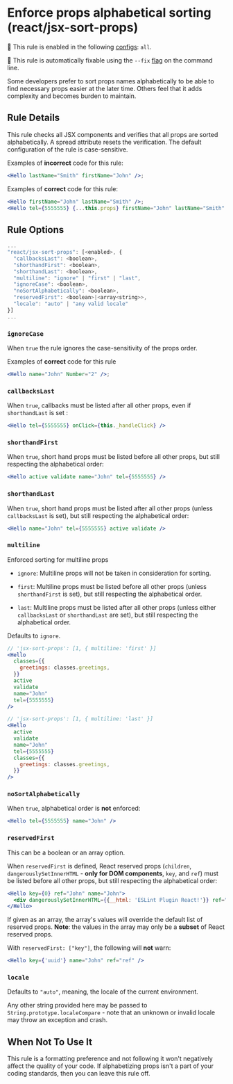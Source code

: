 # Enforce props alphabetical sorting (react/jsx-sort-props)

💼 This rule is enabled in the following [configs](https://github.com/jsx-eslint/eslint-plugin-react#shareable-configurations): `all`.

🔧 This rule is automatically fixable using the `--fix` [flag](https://eslint.org/docs/latest/user-guide/command-line-interface#--fix) on the command line.

Some developers prefer to sort props names alphabetically to be able to find necessary props easier at the later time. Others feel that it adds complexity and becomes burden to maintain.

## Rule Details

This rule checks all JSX components and verifies that all props are sorted alphabetically. A spread attribute resets the verification. The default configuration of the rule is case-sensitive.

Examples of **incorrect** code for this rule:

```jsx
<Hello lastName="Smith" firstName="John" />;
```

Examples of **correct** code for this rule:

```jsx
<Hello firstName="John" lastName="Smith" />;
<Hello tel={5555555} {...this.props} firstName="John" lastName="Smith" />;
```

## Rule Options

```js
...
"react/jsx-sort-props": [<enabled>, {
  "callbacksLast": <boolean>,
  "shorthandFirst": <boolean>,
  "shorthandLast": <boolean>,
  "multiline": "ignore" | "first" | "last",
  "ignoreCase": <boolean>,
  "noSortAlphabetically": <boolean>,
  "reservedFirst": <boolean>|<array<string>>,
  "locale": "auto" | "any valid locale"
}]
...
```

### `ignoreCase`

When `true` the rule ignores the case-sensitivity of the props order.

Examples of **correct** code for this rule

```jsx
<Hello name="John" Number="2" />;
```

### `callbacksLast`

When `true`, callbacks must be listed after all other props, even if `shorthandLast` is set :

```jsx
<Hello tel={5555555} onClick={this._handleClick} />
```

### `shorthandFirst`

When `true`, short hand props must be listed before all other props, but still respecting the alphabetical order:

```jsx
<Hello active validate name="John" tel={5555555} />
```

### `shorthandLast`

When `true`, short hand props must be listed after all other props (unless `callbacksLast` is set), but still respecting the alphabetical order:

```jsx
<Hello name="John" tel={5555555} active validate />
```

### `multiline`

Enforced sorting for multiline props

- `ignore`: Multiline props will not be taken in consideration for sorting.

- `first`: Multiline props must be listed before all other props (unless `shorthandFirst` is set), but still respecting the alphabetical order.

- `last`: Multiline props must be listed after all other props (unless either `callbacksLast` or `shorthandLast` are set), but still respecting the alphabetical order.

Defaults to `ignore`.

```jsx
// 'jsx-sort-props': [1, { multiline: 'first' }]
<Hello
  classes={{
    greetings: classes.greetings,
  }}
  active
  validate
  name="John"
  tel={5555555}
/>

// 'jsx-sort-props': [1, { multiline: 'last' }]
<Hello
  active
  validate
  name="John"
  tel={5555555}
  classes={{
    greetings: classes.greetings,
  }}
/>
```

### `noSortAlphabetically`

When `true`, alphabetical order is **not** enforced:

```jsx
<Hello tel={5555555} name="John" />
```

### `reservedFirst`

This can be a boolean or an array option.

When `reservedFirst` is defined, React reserved props (`children`, `dangerouslySetInnerHTML` - **only for DOM components**, `key`, and `ref`) must be listed before all other props, but still respecting the alphabetical order:

```jsx
<Hello key={0} ref="John" name="John">
  <div dangerouslySetInnerHTML={{__html: 'ESLint Plugin React!'}} ref="dangerDiv" />
</Hello>
```

If given as an array, the array's values will override the default list of reserved props. **Note**: the values in the array may only be a **subset** of React reserved props.

With `reservedFirst: ["key"]`, the following will **not** warn:

```jsx
<Hello key={'uuid'} name="John" ref="ref" />
```

### `locale`

Defaults to `"auto"`, meaning, the locale of the current environment.

Any other string provided here may be passed to `String.prototype.localeCompare` - note that an unknown or invalid locale may throw an exception and crash.

## When Not To Use It

This rule is a formatting preference and not following it won't negatively affect the quality of your code. If alphabetizing props isn't a part of your coding standards, then you can leave this rule off.
